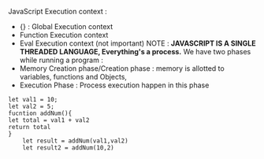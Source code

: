 JavaScript Execution context :
 - {}  : Global Execution context 
 - Function Execution context
 - Eval Execution context (not important)
  NOTE : **JAVASCRIPT IS A SINGLE THREADED LANGUAGE, Everything's a process.**
 We have two phases while running a program :
 - Memory Creation phase/Creation phase : memory is allotted to variables,  functions and Objects,
 - Execution Phase : Process execution happen in this phase
 ```
 let val1 = 10;
 let val2 = 5;
 fucntion addNum(){
 let total = val1 + val2
 return total
 }
	 let result = addNum(val1,val2)
	 let result2 = addNum(10,2)
```